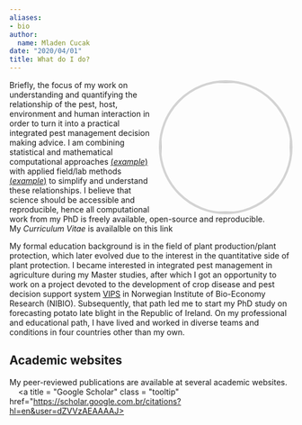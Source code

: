 ```yaml
---
aliases:
- bio
author:
  name: Mladen Cucak
date: "2020/04/01"
title: What do I do?
---
```

<link rel="stylesheet" href="https://cdn.rawgit.com/jpswalsh/academicons/master/css/academicons.min.css">

<style>
a.tooltip {
    position: relative;
}

a.tooltip span {
    display: none;    
}

a.tooltip:hover span, a.tooltip:focus span {
    display:block;
    position:absolute;
    top:1em;
    left:1.5em;
    padding: 0.2em 0.6em;
    border:1px solid #996633;
    background-color:#FFFF66;
    color:#000;
}
</style>

<link rel="stylesheet" href="/font-awesome/css/all.css">
<img src = "/img/bio/photo.jpg" style = "border-radius: 50%; border: 4px solid lightgrey; float: right"  width=230>

Briefly,  the focus of my work on understanding and quantifying the relationship of the pest, host, environment and human interaction in order to turn it into a practical integrated pest management decision making advice. 
I am combining statistical and mathematical computational approaches [(*example*)](https://mladencucak.github.io/PLBFieldTrial/index.html) with applied field/lab methods [(*example*)](https://mladencucak.github.io/AnalysisPLBIreland/) to simplify and understand these relationships. I believe that science should be accessible and reproducible, hence all computational work from my PhD is freely available, open-source and reproducible.  
My *Curriculum Vitae* is availalble on this link
<a class = "tooltip" href="/bio/CV_Cucak_Mladen.pdf" title ="Full CV in PDF"><i class="ai ai-cv ai-2x">
</i></a>&nbsp;
<br>

My formal education background is in the field of plant production/plant protection, which later evolved due to the interest in the quantitative side of plant protection. I became interested in integrated pest management in agriculture during my Master studies, after which I got an opportunity to work on a project devoted to the development of crop disease and pest decision support system [VIPS](http://testvips.nibio.no/) in Norwegian Institute of Bio-Economy Research (NIBIO). Subsequently, that path led me to start my PhD study on forecasting potato late blight in the Republic of Ireland. On my professional and educational path, I have lived and worked in diverse teams and conditions in four countries other than my own. 

## Academic websites
My peer-reviewed publications are available at several academic websites. 
 <br>
<a  class = "tooltip" href="https://orcid.org/0000-0001-5429-5340">
<i class="ai ai-orcid ai-2x">
</i></a>&nbsp;
<a title = "Publons"  class = "tooltip" href="https://publons.com/researcher/3544123/mladen-cucak/">
<i class="ai ai-publons ai-2x">
</i></a>&nbsp;
<a title = "Google Scholar" class = "tooltip" href="https://scholar.google.com.br/citations?hl=en&user=dZVVzAEAAAAJ>
<i class="ai ai-google-scholar-square ai-2x">
</i></a>&nbsp;
<a title = "ResearchGate" class = "tooltip" href="https://www.researchgate.net/profile/Mladen_Cucak">
<i class="ai ai-researchgate-square ai-2x">
</i></a>&nbsp;
<a class = "tooltip" title = "Open Science Framework"  href="https://osf.io/j6ehp/">
<i class="ai ai-osf ai-2x">
</i>
</a>







